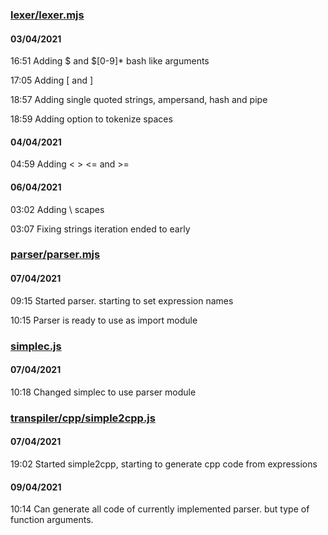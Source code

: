 ### [lexer/lexer.mjs](https://github.com/StringManolo/SIMPLE/blob/main/lexer/lexer.mjs)  
#### 03/04/2021  
   
16:51 Adding $ and $[0-9]* bash like arguments  

17:05 Adding [ and ]  

18:57 Adding single quoted strings, ampersand, hash and pipe  

18:59 Adding option to tokenize spaces  


#### 04/04/2021  
  
04:59 Adding < > <= and >=  

#### 06/04/2021  
  
03:02 Adding \ scapes  
   
03:07 Fixing strings iteration ended to early  

### [parser/parser.mjs](https://github.com/StringManolo/SIMPLE/blob/main/parser/parser.mjs)   
#### 07/04/2021  
  
09:15 Started parser. starting to set expression names  
  
10:15 Parser is ready to use as import module  

### [simplec.js](https://github.com/StringManolo/SIMPLE/blob/main/simplec.js)  
#### 07/04/2021  
  
10:18 Changed simplec to use parser module  

###  [transpiler/cpp/simple2cpp.js](https://github.com/StringManolo/SIMPLE/blob/main/transpiler/cpp/simple2cpp.js)  
#### 07/04/2021  
  
19:02 Started simple2cpp, starting to generate cpp code from expressions  

#### 09/04/2021

10:14 Can generate all code of currently implemented parser. but type of function arguments.  


